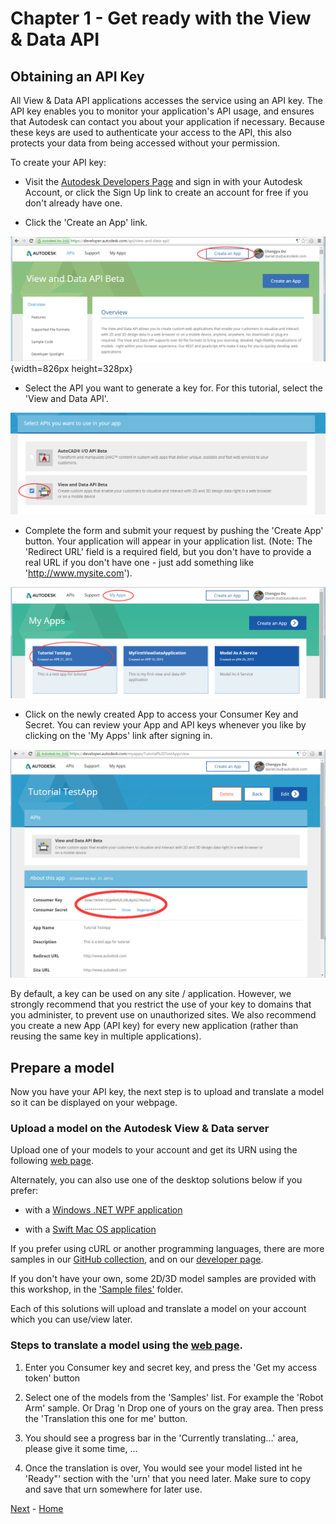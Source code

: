 <a name="Chapter1"></a>
# Chapter 1 - Get ready with the View & Data API


<a name="ObtainingAnAPIKey"></a>
## Obtaining an API Key

All View & Data API applications accesses the service using an API key. The API key enables you to monitor your application's API usage, and ensures that Autodesk can contact you 
about your application if necessary. Because these keys are used to authenticate your access to the API, this also protects your data from being accessed without your permission.

To create your API key:

* Visit the [Autodesk Developers Page](https://developer.autodesk.com/api/view-and-data-api/) and sign in with your Autodesk Account, or click the Sign Up link to create an account for free 
if you don't already have one.

* Click the 'Create an App' link.

 ![Create an App](img/createApp.png){width=826px height=328px}

* Select the API you want to generate a key for. For this tutorial, select the 'View and Data API'.

 ![Choose view and data API](img/selectAPI.png)

* Complete the form and submit your request by pushing the 'Create App' button. Your application will appear in your application list. (Note: The 'Redirect URL' field is a required field, 
but you don't have to provide a real URL if you don't have one - just add something like 'http://www.mysite.com').

 ![App is created](img/appCreated.png)

* Click on the newly created App to access your Consumer Key and Secret. You can review your App and API keys whenever you like by clicking on the 'My Apps' link after signing in.

 ![](img/showConsummkerKeys.png)

By default, a key can be used on any site / application. However, we strongly recommend that you restrict the use of your key to domains that you administer, to prevent 
use on unauthorized sites. We also recommend you create a new App (API key) for every new application (rather than reusing the same key in multiple applications).


<a name="PrepareAModel"></a>
## Prepare a model

Now you have your API key, the next step is to upload and translate a model so it can be displayed on your webpage.


### Upload a model on the Autodesk View & Data server

Upload one of your models to your account and get its URN using the following [web page](http://models.autodesk.io).

Alternately, you can also use one of the desktop solutions below if you prefer:

- with a [Windows .NET WPF application](https://github.com/Developer-Autodesk/workflow-wpf-view.and.data.api)

- with a [Swift Mac OS application](https://github.com/Developer-Autodesk/workflow-macos-swift-view.and.data.api)

If you prefer using cURL or another programming languages, there are more samples in our [GitHub collection](https://github.com/Developer-Autodesk?utf8=%E2%9C%93&query=workflow), 
and on our [developer page](http://developer-autodesk.github.io/).

If you don't have your own, some 2D/3D model samples are provided with this workshop, in the ['Sample files'](https://github.com/Developer-Autodesk/tutorial-getting.started-view.and.data/tree/dev-2.0/Sample%20files) folder.

Each of this solutions will upload and translate a model on your account which you can use/view later.


### Steps to translate a model using the [web page](http://models.autodesk.io).

1. Enter you Consumer key and secret key, and press the 'Get my access token' button

2. Select one of the models from the 'Samples' list. For example the 'Robot Arm' sample. Or Drag 'n Drop one of yours on the gray area. Then press the 'Translation this one for me' button.

3. You should see a progress bar in the 'Currently translating...' area, please give it some time, ...

4. Once the translation is over, You would see your model listed int he 'Ready"' section with the 'urn' that you need later. Make sure to copy and save that urn somewhere for later use.


[Next](chapter-2.md#Chapter2) - 
[Home](README.md)